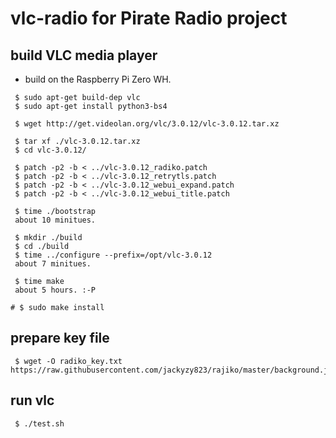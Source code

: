 # vlc-radio for Pirate Radio project

## build VLC media player
- build on the Raspberry Pi Zero WH.

```
 $ sudo apt-get build-dep vlc
 $ sudo apt-get install python3-bs4

 $ wget http://get.videolan.org/vlc/3.0.12/vlc-3.0.12.tar.xz

 $ tar xf ./vlc-3.0.12.tar.xz
 $ cd vlc-3.0.12/

 $ patch -p2 -b < ../vlc-3.0.12_radiko.patch
 $ patch -p2 -b < ../vlc-3.0.12_retrytls.patch
 $ patch -p2 -b < ../vlc-3.0.12_webui_expand.patch
 $ patch -p2 -b < ../vlc-3.0.12_webui_title.patch

 $ time ./bootstrap
 about 10 minitues.

 $ mkdir ./build
 $ cd ./build
 $ time ../configure --prefix=/opt/vlc-3.0.12
 about 7 minitues.

 $ time make
 about 5 hours. :-P

# $ sudo make install
```

## prepare key file

```
 $ wget -O radiko_key.txt https://raw.githubusercontent.com/jackyzy823/rajiko/master/background.js
```

## run vlc

```
 $ ./test.sh
```

